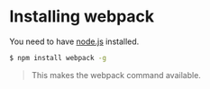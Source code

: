# Installing webpack

You need to have [node.js](https://nodejs.org) installed.

``` sh
$ npm install webpack -g
```

> This makes the webpack command available.
